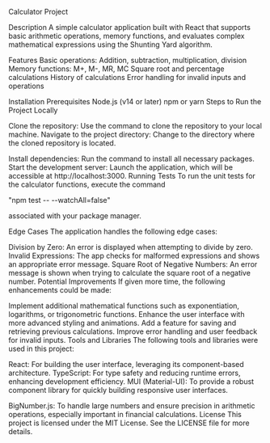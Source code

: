 Calculator Project

Description
A simple calculator application built with React that supports basic arithmetic operations, memory functions, and evaluates complex mathematical expressions using the Shunting Yard algorithm.

Features
Basic operations: Addition, subtraction, multiplication, division
Memory functions: M+, M-, MR, MC
Square root and percentage calculations
History of calculations
Error handling for invalid inputs and operations


Installation
Prerequisites
Node.js (v14 or later)
npm or yarn
Steps to Run the Project Locally


Clone the repository:
Use the command to clone the repository to your local machine.
Navigate to the project directory:
Change to the directory where the cloned repository is located.


Install dependencies:
Run the command to install all necessary packages.
Start the development server:
Launch the application, which will be accessible at http://localhost:3000.
Running Tests
To run the unit tests for the calculator functions, execute the command 

"npm test -- --watchAll=false" 

 associated with your package manager.

Edge Cases
The application handles the following edge cases:

Division by Zero: An error is displayed when attempting to divide by zero.
Invalid Expressions: The app checks for malformed expressions and shows an appropriate error message.
Square Root of Negative Numbers: An error message is shown when trying to calculate the square root of a negative number.
Potential Improvements
If given more time, the following enhancements could be made:

Implement additional mathematical functions such as exponentiation, logarithms, or trigonometric functions.
Enhance the user interface with more advanced styling and animations.
Add a feature for saving and retrieving previous calculations.
Improve error handling and user feedback for invalid inputs.
Tools and Libraries
The following tools and libraries were used in this project:

React: For building the user interface, leveraging its component-based architecture.
TypeScript: For type safety and reducing runtime errors, enhancing development efficiency.
MUI (Material-UI): To provide a robust component library for quickly building responsive user interfaces.


BigNumber.js: To handle large numbers and ensure precision in arithmetic operations, especially important in financial calculations.
License
This project is licensed under the MIT License. See the LICENSE file for more details.